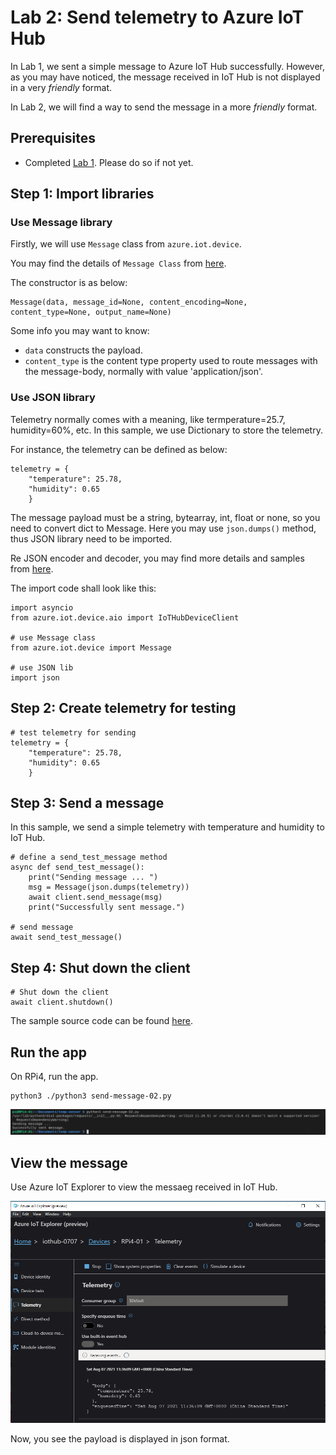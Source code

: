 # Lab 2: Send telemetry to Azure IoT Hub

In Lab 1, we sent a simple message to Azure IoT Hub successfully. However, as you may have noticed, the message received in IoT Hub is not displayed in a very *friendly* format. 

In Lab 2, we will find a way to send the message in a more *friendly* format.

## Prerequisites
- Completed [Lab 1](Lab1-Send_message.md). Please do so if not yet.

## Step 1: Import libraries

### Use Message library

Firstly, we will use `Message` class from `azure.iot.device`.

You may find the details of `Message Class` from [here](https://docs.microsoft.com/en-us/python/api/azure-iot-device/azure.iot.device.message?view=azure-python).

The constructor is as below:

```
Message(data, message_id=None, content_encoding=None, content_type=None, output_name=None)
```

Some info you may want to know:
- `data` constructs the payload.
- `content_type` is the content type property used to route messages with the message-body, normally with value 'application/json'.

### Use JSON library

Telemetry normally comes with a meaning, like termperature=25.7, humidity=60%, etc. In this sample, we use Dictionary to store the telemetry. 

For instance, the telemetry can be defined as below:

```
telemetry = {
    "temperature": 25.78,
    "humidity": 0.65
    }
```

The message payload must be a string, bytearray, int, float or none, so you need to convert dict to Message. Here you may use `json.dumps()` method, thus JSON library need to be imported. 

Re JSON encoder and decoder, you may find more details and samples from [here](https://docs.python.org/3/library/json.html).


The import code shall look like this:

```
import asyncio
from azure.iot.device.aio import IoTHubDeviceClient

# use Message class
from azure.iot.device import Message

# use JSON lib
import json
```


## Step 2: Create telemetry for testing

```
# test telemetry for sending
telemetry = {
    "temperature": 25.78,
    "humidity": 0.65
    }
```

## Step 3: Send a message

In this sample, we send a simple telemetry with temperature and humidity to IoT Hub.
```
# define a send_test_message method
async def send_test_message():
    print("Sending message ... ")
    msg = Message(json.dumps(telemetry))
    await client.send_message(msg)
    print("Successfully sent message.")

# send message
await send_test_message()
```

## Step 4: Shut down the client

```
# Shut down the client
await client.shutdown()
```

The sample source code can be found [here](sources/send-message-02.py).

## Run the app

On RPi4, run the app.

```
python3 ./python3 send-message-02.py
```

![](images/send-msg-02.png)

## View the message 

Use Azure IoT Explorer to view the messaeg received in IoT Hub.

![](images/view-msg-02.png)

Now, you see the payload is displayed in json format.

<END>






